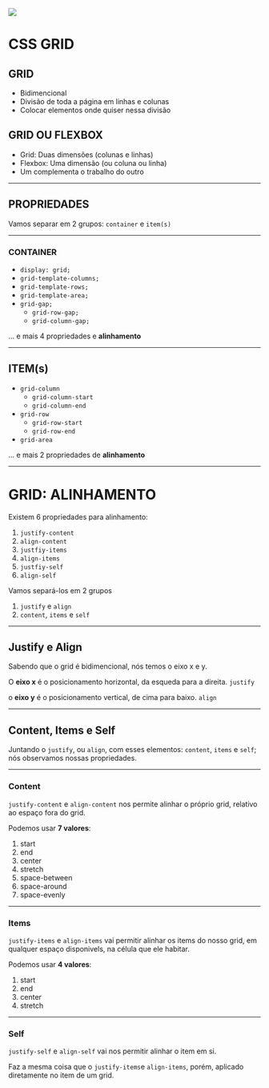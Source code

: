 ![](https://diegomariano.com/wp-content/uploads/2020/08/logo-2582747_640-e1597771254582.png)

# CSS GRID

## GRID

* Bidimencional
* Divisão de toda a página em linhas e colunas
* Colocar elementos onde quiser nessa divisão

## GRID OU FLEXBOX

* Grid: Duas dimensões (colunas e linhas)
* Flexbox: Uma dimensão (ou coluna ou linha)
* Um complementa o trabalho do outro

___

## PROPRIEDADES

Vamos separar em 2 grupos:
`container` e `item(s)`

---

### CONTAINER

* ```display: grid;```
* ```grid-template-columns;```
* ```grid-template-rows;```
* ```grid-template-area;```
* ```grid-gap;```
  * ```grid-row-gap;```
  * ```grid-column-gap;```

... e mais 4 propriedades e **alinhamento**

---

## ITEM(s)

* ```grid-column```
  * ```grid-column-start```
  * ```grid-column-end```
* ```grid-row```
  * ```grid-row-start```
  * ```grid-row-end```
* ```grid-area```

 ... e mais 2 propriedades de **alinhamento**

 ---

 # GRID: ALINHAMENTO

 Existem 6 propriedades para alinhamento:

 1. ```justify-content```
 2. ```align-content```
 3. ```justfiy-items```
 4. ```align-items```
 5. ```justfiy-self```
 6. ```align-self```

Vamos separá-los em 2 grupos

1. `justify` e `align`
2. `content`, `items` e `self`

---

## Justify e Align

Sabendo que o grid é bidimencional, nós temos o eixo x e y.

O **eixo x** é o posicionamento horizontal, da esqueda para a direita. `justify`

o **eixo y** é o posicionamento vertical, de cima para baixo.  `align`

---

## Content, Items e Self

Juntando o `justify`, ou `align`, com esses elementos: `content`, `items` e `self`; nós observamos nossas propriedades.

---

### Content

`justify-content` e `align-content` nos permite alinhar o próprio grid, relativo ao espaço fora do grid.

 Podemos usar **7 valores**:

 1. start
 2. end
 3. center
 4. stretch
 5. space-between
 6. space-around
 7. space-evenly

 ---

 ### Items

 `justify-items` e `align-items` vai permitir alinhar os items do nosso grid, em qualquer espaço disponivels, na célula que ele habitar.

 Podemos usar **4 valores**:

 1. start
 2. end
 3. center
 4. stretch

 ---

 ### Self

 `justify-self` e `align-self` vai nos permitir alinhar o item em si.

 Faz a mesma coisa que o `justify-items`e `align-items`, porém, aplicado diretamente no item de um grid.